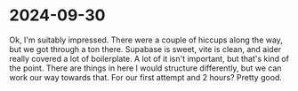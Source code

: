 # 2024-09-30

Ok, I'm suitably impressed. There were a couple of hiccups along the way, but we got through a ton there. Supabase is sweet, vite is clean, and aider really covered a lot of boilerplate. A lot of it isn't important, but that's kind of the point. There are things in here I would structure differently, but we can work our way towards that. For our first attempt and 2 hours? Pretty good.

